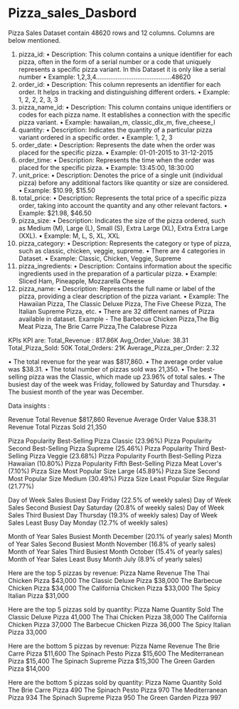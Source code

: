# Pizza_sales_Dasbord
Pizza Sales Dataset contain 48620 rows and 12 columns.
Columns are below mentioned.
1.	pizza_id:
•	Description: This column contains a unique identifier for each pizza, often in the form of a serial number or a code that uniquely represents a specific pizza variant. In this Dataset it is only like a serial number
•	Example: 1,2,3,4……………………………………48620
2.	order_id:
•	Description: This column represents an identifier for each order. It helps in tracking and distinguishing different orders.
•	Example: 1, 2, 2, 2, 3, 3
3.	pizza_name_id:
•	Description: This column contains unique identifiers or codes for each pizza name. It establishes a connection with the specific pizza variant.
•	Example: hawaiian_m, classic_dlx_m, five_cheese_l
4.	quantity:
•	Description: Indicates the quantity of a particular pizza variant ordered in a specific order.
•	Example: 1, 2, 3
5.	order_date:
•	Description: Represents the date when the order was placed for the specific pizza.
•	Example: 01-01-2015 to 31-12-2015
6.	order_time:
•	Description: Represents the time when the order was placed for the specific pizza.
•	Example: 13:45:00, 18:30:00
7.	unit_price:
•	Description: Denotes the price of a single unit (individual pizza) before any additional factors like quantity or size are considered.
•	Example: $10.99, $15.50
8.	total_price:
•	Description: Represents the total price of a specific pizza order, taking into account the quantity and any other relevant factors.
•	Example: $21.98, $46.50
9.	pizza_size:
•	Description: Indicates the size of the pizza ordered, such as Medium (M), Large (L), Small (S), Extra Large (XL), Extra Extra Large (XXL).
•	Example: M, L, S, XL, XXL
10.	pizza_category:
•	Description: Represents the category or type of pizza, such as classic, chicken, veggie, supreme.
•	There are 4 categories in Dataset. 
•	Example: Classic, Chicken, Veggie, Supreme
11.	pizza_ingredients:
•	Description: Contains information about the specific ingredients used in the preparation of a particular pizza.
•	Example: Sliced Ham, Pineapple, Mozzarella Cheese
12.	pizza_name:
•	Description: Represents the full name or label of the pizza, providing a clear description of the pizza variant.
•	Example: The Hawaiian Pizza, The Classic Deluxe Pizza, The Five Cheese Pizza, The Italian Supreme Pizza, etc.
•	There are 32 different names of Pizza available in dataset.
	Example - The Barbecue Chicken Pizza,The Big Meat Pizza, The Brie Carre Pizza,The Calabrese Pizza

KPIs
KPI are: 
Total_Revenue :	 	817.86K
Avg_Order_Value: 		38.31
Total_Pizza_Sold: 		50K
Total_Orders:			21K
Average_Pizza_per_Order:	2.32

•	The total revenue for the year was $817,860.
•	The average order value was $38.31.
•	The total number of pizzas sold was 21,350.
•	The best-selling pizza was the Classic, which made up 23.96% of total sales.
•	The busiest day of the week was Friday, followed by Saturday and Thursday.
•	The busiest month of the year was December.

Data insights :

Revenue	Total Revenue	$817,860
Revenue	Average Order Value	$38.31
Revenue	Total Pizzas Sold	21,350

Pizza Popularity	Best-Selling Pizza	Classic (23.96%)
Pizza Popularity	Second Best-Selling Pizza	Supreme (25.46%)
Pizza Popularity	Third Best-Selling Pizza	Veggie (23.68%)
Pizza Popularity	Fourth Best-Selling Pizza	Hawaiian (10.80%)
Pizza Popularity	Fifth Best-Selling Pizza	Meat Lover's (7.10%)
Pizza Size	Most Popular Size	Large (45.89%)
Pizza Size	Second Most Popular Size	Medium (30.49%)
Pizza Size	Least Popular Size	Regular (21.77%)

Day of Week Sales	Busiest Day	Friday (22.5% of weekly sales)
Day of Week Sales	Second Busiest Day	Saturday (20.8% of weekly sales)
Day of Week Sales	Third Busiest Day	Thursday (19.3% of weekly sales)
Day of Week Sales	Least Busy Day	Monday (12.7% of weekly sales)

Month of Year Sales	Busiest Month	December (20.1% of yearly sales)
Month of Year Sales	Second Busiest Month	November (16.8% of yearly sales)
Month of Year Sales	Third Busiest Month	October (15.4% of yearly sales)
Month of Year Sales	Least Busy Month	July (8.9% of yearly sales)

Here are the top 5 pizzas by revenue:
Pizza Name	Revenue
The Thai Chicken Pizza	$43,000
The Classic Deluxe Pizza	$38,000
The Barbecue Chicken Pizza	$34,000
The California Chicken Pizza	$33,000
The Spicy Italian Pizza	$31,000

Here are the top 5 pizzas sold by quantity:
Pizza Name	Quantity Sold
The Classic Deluxe Pizza	41,000
The Thai Chicken Pizza	38,000
The California Chicken Pizza	37,000
The Barbecue Chicken Pizza	36,000
The Spicy Italian Pizza	33,000

Here are the bottom 5 pizzas by revenue:
Pizza Name	Revenue
The Brie Carre Pizza	$11,600
The Spinach Pesto Pizza	$15,600
The Mediterranean Pizza	$15,400
The Spinach Supreme Pizza	$15,300
The Green Garden Pizza	$14,000

Here are the bottom 5 pizzas sold by quantity:
Pizza Name	Quantity Sold
The Brie Carre Pizza	490
The Spinach Pesto Pizza	970
The Mediterranean Pizza	934
The Spinach Supreme Pizza	950
The Green Garden Pizza	997
